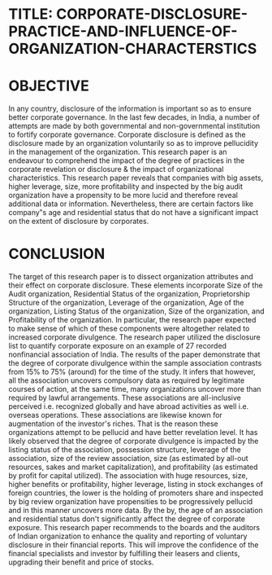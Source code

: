 # TITLE: CORPORATE-DISCLOSURE-PRACTICE-AND-INFLUENCE-OF-ORGANIZATION-CHARACTERSTICS

# OBJECTIVE 
In any country, disclosure of the information is important so as to ensure better corporate governance. In the last few decades, in India, a number of attempts are made by both governmental and non-governmental institution to fortify corporate governance. Corporate disclosure is defined as the disclosure made by an organization voluntarily so as to improve pellucidity in the management of the organization. This research paper is an endeavour to comprehend the impact of the degree of practices in the corporate revelation or disclosure &amp; the impact of organizational characteristics. This research paper reveals that companies with big assets, higher leverage, size, more profitability and inspected by the big audit organization have a propensity to be more lucid and therefore reveal additional data or information. Nevertheless, there are certain factors like company‟s age and residential status that do not have a significant impact on the extent of disclosure by corporates.

# CONCLUSION
The target of this research paper is to dissect organization attributes and their effect on
corporate disclosure. These elements incorporate Size of the Audit organization, Residential
Status of the organization, Proprietorship Structure of the organization, Leverage of the
organization, Age of the organization, Listing Status of the organization, Size of the
organization, and Profitability of the organization. In particular, the research paper expected
to make sense of which of these components were altogether related to increased corporate
divulgence. The research paper utilized the disclosure list to quantify corporate exposure on
an example of 27 recorded nonfinancial association of India. The results of the paper
demonstrate that the degree of corporate divulgence within the sample association contrasts
from 15% to 75% (around) for the time of the study. It infers that however, all the association
uncovers compulsory data as required by legitimate courses of action, at the same time, many
organizations uncover more than required by lawful arrangements. These associations are
all-inclusive perceived i.e. recognized globally and have abroad activities as well i.e. overseas
operations. These associations are likewise known for augmentation of the investor's
riches. That is the reason these organizations attempt to be pellucid and have better
revelation level. It has likely observed that the degree of corporate divulgence is impacted by
the listing status of the association, possession structure, leverage of the association, size of
the review association, size (as estimated by all-out resources, sakes and market
capitalization), and profitability (as estimated by profit for capital utilized). The association
with huge resources, size, higher benefits or profitability, higher leverage, listing in stock
exchanges of foreign countries, the lower is the holding of promoters share and inspected by
big review organization have propensities to be progressively pellucid and in this manner
uncovers more data. By the by, the age of an association and residential status don't
significantly affect the degree of corporate exposure. This research paper recommends to the
boards and the auditors of Indian organization to enhance the quality and reporting of
voluntary disclosure in their financial reports. This will improve the confidence of the
financial specialists and investor by fulfilling their leasers and clients, upgrading their benefit
and price of stocks.
